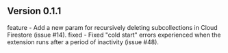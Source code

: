 ## Version 0.1.1

feature - Add a new param for recursively deleting subcollections in Cloud Firestore (issue #14).
fixed - Fixed "cold start" errors experienced when the extension runs after a period of inactivity (issue #48).
